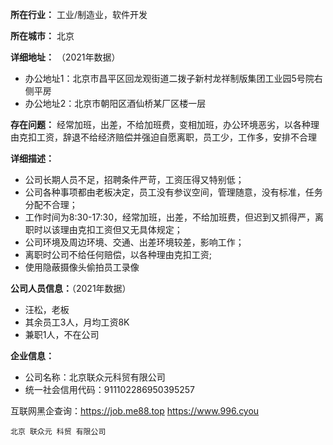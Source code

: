 **所在行业：** 工业/制造业，软件开发

**所在城市：** 北京

**详细地址：** （2021年数据）
- 办公地址1：北京市昌平区回龙观街道二拨子新村龙祥制版集团工业园5号院右侧平房
- 办公地址2：北京市朝阳区酒仙桥某厂区楼一层

**存在问题：** 经常加班，出差，不给加班费，变相加班，办公环境恶劣，以各种理由克扣工资，辞退不给经济赔偿并强迫自愿离职，员工少，工作多，安排不合理

**详细描述：**
- 公司长期人员不足，招聘条件严苛，工资压得又特别低；
- 公司各种事项都由老板决定，员工没有参议空间，管理随意，没有标准，任务分配不合理；
- 工作时间为8:30-17:30，经常加班，出差，不给加班费，但迟到又抓得严，离职时以该理由克扣工资但又无具体规定；
- 公司环境及周边环境、交通、出差环境较差，影响工作；
- 离职时公司不给任何赔偿，以各种理由克扣工资;
- 使用隐蔽摄像头偷拍员工录像

**公司人员信息：**（2021年数据）
- 汪松，老板
- 其余员工3人，月均工资8K
- 兼职1人，不在公司

**企业信息：**
- 公司名称：北京联众元科贸有限公司
- 统一社会信用代码：911102286950395257

互联网黑企查询：https://job.me88.top https://www.996.cyou

`北京 联众元 科贸 有限公司`
